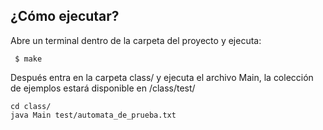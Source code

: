 ## ¿Cómo ejecutar?

Abre un terminal dentro de la carpeta del proyecto y ejecuta:

```
 $ make
```

Después entra en la carpeta class/ y ejecuta el archivo Main, la colección de ejemplos estará disponible en /class/test/

```
cd class/
java Main test/automata_de_prueba.txt
```

